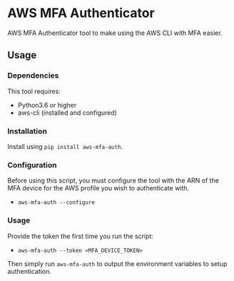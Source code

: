 # AWS MFA Authenticator

AWS MFA Authenticator tool to make using the AWS CLI with MFA easier.

## Usage

### Dependencies

This tool requires:

 * Python3.6 or higher
 * aws-cli (installed and configured)

### Installation

Install using `pip install aws-mfa-auth`.

### Configuration

Before using this script, you must configure the tool with the ARN of the MFA device for the AWS profile you wish to authenticate with.

 * `aws-mfa-auth --configure`

### Usage

Provide the token the first time you run the script:

 * `aws-mfa-auth --token <MFA_DEVICE_TOKEN>`

Then simply run `aws-mfa-auth` to output the environment variables to setup authentication.

